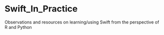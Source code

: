 # Swift_In_Practice
Observations and resources on learning/using Swift from the perspective of R and Python
